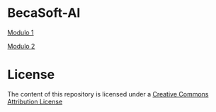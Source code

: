 # BecaSoft-AI

[Modulo 1](module-1/README.md)

[Modulo 2](module-2/README.md)

# License
The content of this repository is licensed under a [Creative Commons Attribution License](./LICENSE)
